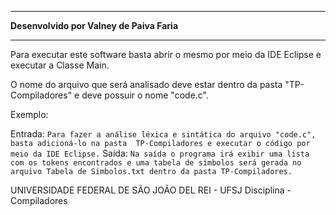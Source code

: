 ******************************************
**Desenvolvido por Valney de Paiva Faria**
******************************************

Para executar este software basta abrir o mesmo por meio da IDE Eclipse e executar a 
Classe Main.

O nome do arquivo que será analisado deve estar dentro da pasta "TP-Compiladores" e deve 
possuir o nome "code.c".
	
Exemplo:
	
Entrada:
	```
	Para fazer a análise léxica e sintática do arquivo "code.c", basta adicioná-lo na pasta 
	TP-Compiladores e executar o código por meio da IDE Eclipse.
	```
Saída:
	```
	Na saída o programa irá exibir uma lista com os tokens encontrados e uma tabela
	de símbolos será gerada no arquivo Tabela de Simbolos.txt dentro da pasta TP-Compiladores.
	```

UNIVERSIDADE FEDERAL DE SÃO JOÃO DEL REI - UFSJ
	Disciplina - Compiladores
